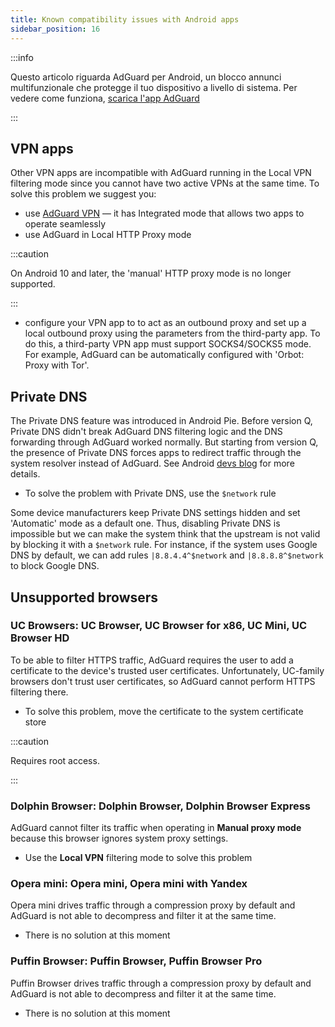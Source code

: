 ```yaml
---
title: Known compatibility issues with Android apps
sidebar_position: 16
---
```


:::info

Questo articolo riguarda AdGuard per Android, un blocco annunci multifunzionale che protegge il tuo dispositivo a livello di sistema. Per vedere come funziona, [scarica l'app AdGuard](https://adguard.com/download.html?auto=true)

:::

## VPN apps

Other VPN apps are incompatible with AdGuard running in the Local VPN filtering mode since you cannot have two active VPNs at the same time. To solve this problem we suggest you:

- use [AdGuard VPN](https://adguard-vpn.com/welcome.html) — it has Integrated mode that allows two apps to operate seamlessly
- use AdGuard in Local HTTP Proxy mode

:::caution

On Android 10 and later, the 'manual' HTTP proxy mode is no longer supported.

:::

- configure your VPN app to to act as an outbound proxy and set up a local outbound proxy using the parameters from the third-party app. To do this, a third-party VPN app must support SOCKS4/SOCKS5 mode. For example, AdGuard can be automatically configured with 'Orbot: Proxy with Tor'.

## Private DNS

The Private DNS feature was introduced in Android Pie. Before version Q, Private DNS didn't break AdGuard DNS filtering logic and the DNS forwarding through AdGuard worked normally. But starting from version Q, the presence of Private DNS forces apps to redirect traffic through the system resolver instead of AdGuard. See Android [devs blog](https://android-developers.googleblog.com/2018/04/dns-over-tls-support-in-android-p.html) for more details.

- To solve the problem with Private DNS, use the `$network` rule

Some device manufacturers keep Private DNS settings hidden and set 'Automatic' mode as a default one. Thus, disabling Private DNS is impossible but we can make the system think that the upstream is not valid by blocking it with a `$network` rule. For instance, if the system uses Google DNS by default, we can add rules `|8.8.4.4^$network` and `|8.8.8.8^$network` to block Google DNS.

## Unsupported browsers

### UC Browsers: UC Browser, UC Browser for x86, UC Mini, UC Browser HD

To be able to filter HTTPS traffic, AdGuard requires the user to add a certificate to the device's trusted user certificates. Unfortunately, UC-family browsers don't trust user certificates, so AdGuard cannot perform HTTPS filtering there.

- To solve this problem, move the certificate to the system certificate store

:::caution

Requires root access.

:::

### Dolphin Browser: Dolphin Browser, Dolphin Browser Express

AdGuard cannot filter its traffic when operating in **Manual proxy mode** because this browser ignores system proxy settings.

- Use the **Local VPN** filtering mode to solve this problem

### Opera mini: Opera mini, Opera mini with Yandex

Opera mini drives traffic through a compression proxy by default and AdGuard is not able to decompress and filter it at the same time.

- There is no solution at this moment

### Puffin Browser: Puffin Browser, Puffin Browser Pro

Puffin Browser drives traffic through a compression proxy by default and AdGuard is not able to decompress and filter it at the same time.

- There is no solution at this moment
